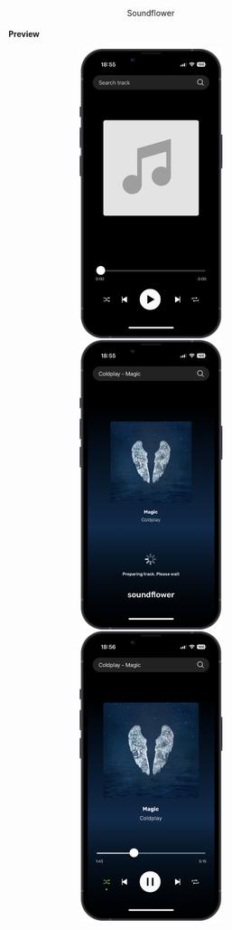 <p align="center">Soundflower</p>

#### Preview

<p align="center">
  <img src="https://github.com/larahfelipe/soundflower/blob/develop/public/img1.png" width="253" height="512" />
  <img src="https://github.com/larahfelipe/soundflower/blob/develop/public/img2.png" width="253" height="512" />
  <img src="https://github.com/larahfelipe/soundflower/blob/develop/public/img3.png" width="253" height="512" />
</p>
